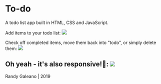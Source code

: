 # To-do

A todo list app built in HTML, CSS and JavaScript.

Add items to your todo list:
![](todo-demo1.gif)

Check off completed items, move them back into "todo", or simply delete them:
![](todo-demo2.gif)

Oh yeah - it's also responsive!🤗: 
![](todo-demo3.gif)
---
Randy Galeano | 2019

